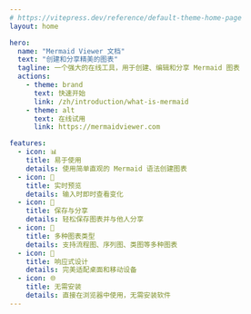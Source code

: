 ```yaml
---
# https://vitepress.dev/reference/default-theme-home-page
layout: home

hero:
  name: "Mermaid Viewer 文档"
  text: "创建和分享精美的图表"
  tagline: 一个强大的在线工具，用于创建、编辑和分享 Mermaid 图表
  actions:
    - theme: brand
      text: 快速开始
      link: /zh/introduction/what-is-mermaid
    - theme: alt
      text: 在线试用
      link: https://mermaidviewer.com

features:
  - icon: 📊
    title: 易于使用
    details: 使用简单直观的 Mermaid 语法创建图表
  - icon: 🔄
    title: 实时预览
    details: 输入时即时查看变化
  - icon: 💾
    title: 保存与分享
    details: 轻松保存图表并与他人分享
  - icon: 🎨
    title: 多种图表类型
    details: 支持流程图、序列图、类图等多种图表
  - icon: 📱
    title: 响应式设计
    details: 完美适配桌面和移动设备
  - icon: 🌐
    title: 无需安装
    details: 直接在浏览器中使用，无需安装软件
---
```

